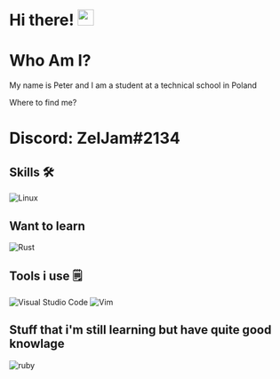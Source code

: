 # Hi there! <img src="https://media.giphy.com/media/hvRJCLFzcasrR4ia7z/giphy.gif" width="29px">

# Who Am I?
My name is Peter and I am a student at a technical school in Poland

Where to find me?
# Discord: ZelJam#2134

## Skills 🛠
![Linux](https://img.shields.io/badge/Linux-FCC624?style=for-the-badge&logo=linux&logoColor=black)

## Want to learn
![Rust](https://img.shields.io/badge/rust-%23000000.svg?style=for-the-badge&logo=rust&logoColor=white)
## Tools i use 🗒️
![Visual Studio Code](https://img.shields.io/badge/Visual%20Studio%20Code-0078d7.svg?style=for-the-badge&logo=visual-studio-code&logoColor=white) ![Vim](https://img.shields.io/badge/VIM-%2311AB00.svg?style=for-the-badge&logo=vim&logoColor=white)

## Stuff that i'm still learning but have quite good knowlage 
![ruby](https://img.shields.io/badge/-Ruby-red?style=for-the-badge&logo=ruby&logoColor=white)

